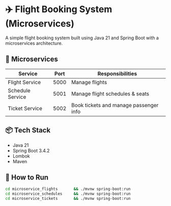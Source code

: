 # ✈️ Flight Booking System (Microservices)

A simple flight booking system built using Java 21 and Spring Boot with a microservices architecture.

## 🧱 Microservices

| Service          | Port | Responsibilities                       |
|------------------|------|----------------------------------------|
| Flight Service   | 5000 | Manage flights                         |
| Schedule Service | 5001 | Manage flight schedules & seats        |
| Ticket Service   | 5002 | Book tickets and manage passenger info |

## 📦 Tech Stack
- Java 21
- Spring Boot 3.4.2
- Lombok
- Maven

## 🚀 How to Run

```bash
cd microservice_flights       && ./mvnw spring-boot:run
cd microservice_schedules     && ./mvnw spring-boot:run
cd microservice_tickets       && ./mvnw spring-boot:run
